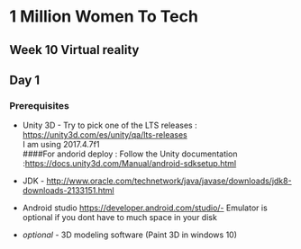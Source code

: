 
# 1 Million Women To Tech 

## Week 10 Virtual reality

## Day 1

### Prerequisites 
* Unity 3D - Try to pick one of the LTS releases : https://unity3d.com/es/unity/qa/lts-releases<br />
I am using 2017.4.7f1<br />
####For andorid deploy :
Follow the Unity documentation :https://docs.unity3d.com/Manual/android-sdksetup.html

* JDK - http://www.oracle.com/technetwork/java/javase/downloads/jdk8-downloads-2133151.html
* Android studio https://developer.android.com/studio/- Emulator is optional if you dont have to much space in your disk
* *optional* - 3D modeling software (Paint 3D in windows 10)

